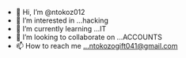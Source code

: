 - 👋 Hi, I’m @ntokoz012
- 👀 I’m interested in  ...hacking
- 🌱 I’m currently learning ...IT
- 💞️ I’m looking to collaborate on ...ACCOUNTS
- 📫 How to reach me ...ntokozogift041@gmail.com

<!---
ntokoz012/ntokoz012 is a ✨ special ✨ repository because its `README.md` (this file) appears on your GitHub profile.
You can click the Preview link to take a look at your changes.
--->
